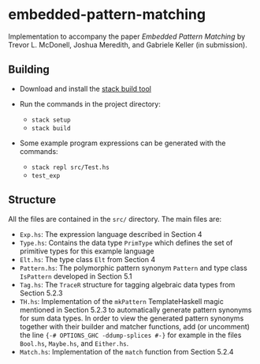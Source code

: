 embedded-pattern-matching
=========================

Implementation to accompany the paper _Embedded Pattern Matching_ by Trevor L.
McDonell, Joshua Meredith, and Gabriele Keller (in submission).

## Building

 * Download and install the [stack build tool](https://docs.haskellstack.org/en/stable/README/)

 * Run the commands in the project directory:
   - `stack setup`
   - `stack build`

 * Some example program expressions can be generated with the commands:
   - `stack repl src/Test.hs`
   - `test_exp`


## Structure

All the files are contained in the `src/` directory. The main files are:

  - `Exp.hs`: The expression language described in Section 4
  - `Type.hs`: Contains the data type `PrimType` which defines the set of primitive types for this example language
  - `Elt.hs`: The type class `Elt` from Section 4
  - `Pattern.hs`: The polymorphic pattern synonym `Pattern` and type class `IsPattern` developed in Section 5.1
  - `Tag.hs`: The `TraceR` structure for tagging algebraic data types from Section 5.2.3
  - `TH.hs`: Implementation of the `mkPattern` TemplateHaskell magic mentioned in Section 5.2.3 to automatically generate pattern synonyms for sum data types. In order to view the generated pattern synonyms together with their builder and matcher functions, add (or uncomment) the line `{-# OPTIONS_GHC -ddump-splices #-}` for example in the files `Bool.hs`, `Maybe.hs`, and `Either.hs`.
  - `Match.hs`: Implementation of the `match` function from Section 5.2.4


